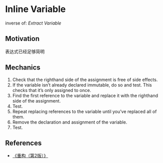 # Inline Variable

inverse of: *Extract Variable*


## Motivation
表达式已经足够简明


## Mechanics
1. Check that the right­hand side of the assignment is free of side effects.
2. If the variable isn’t already declared immutable, do so and test. This checks that it’s only assigned to once.
3. Find the first reference to the variable and replace it with the right­hand side of the assignment.
4. Test.
5. Repeat replacing references to the variable until you’ve replaced all of them.
6. Remove the declaration and assignment of the variable.
7. Test.


## References
* [《重构（第2版）》](https://book.douban.com/subject/33400354/)